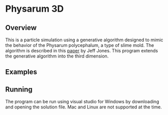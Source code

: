 # Physarum 3D

## Overview
This is a particle simulation using a generative algorithm designed to mimic the behavior of the Physarum polycephalum, a type of slime mold. The algorithm is described in this [paper](https://uwe-repository.worktribe.com/output/980579) by Jeff Jones. This program extends the generative algorithm into the third dimension.

## Examples


## Running
The program can be run using visual studio for Windows by downloading and opening the solution file. Mac and Linux are not supported at the time.
